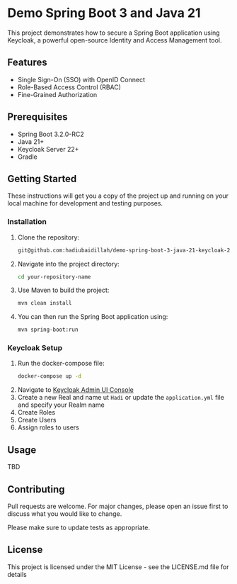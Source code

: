 # Demo Spring Boot 3 and Java 21

This project demonstrates how to secure a Spring Boot application using Keycloak, a powerful open-source Identity and Access Management tool.

## Features

- Single Sign-On (SSO) with OpenID Connect
- Role-Based Access Control (RBAC)
- Fine-Grained Authorization

## Prerequisites

- Spring Boot 3.2.0-RC2
- Java 21+
- Keycloak Server 22+
- Gradle

## Getting Started

These instructions will get you a copy of the project up and running on your local machine for development and testing purposes.

### Installation

1. Clone the repository:
    ```bash
    git@github.com:hadiubaidillah/demo-spring-boot-3-java-21-keycloak-22.git
    ```
2. Navigate into the project directory:
    ```bash
    cd your-repository-name
    ```
3. Use Maven to build the project:
    ```bash
    mvn clean install
    ```
4. You can then run the Spring Boot application using:
    ```bash
    mvn spring-boot:run
    ```

### Keycloak Setup

1. Run the docker-compose file:
    ```bash
    docker-compose up -d
    ```
2. Navigate to [Keycloak Admin UI Console](http://localhost:8080 "Keycloak Admin UI Console")
3. Create a new Real and name ut ```Hadi``` or update the ```application.yml``` file and specify your Realm name
4. Create Roles
5. Create Users
6. Assign roles to users

## Usage

TBD

## Contributing

Pull requests are welcome. For major changes, please open an issue first to discuss what you would like to change.

Please make sure to update tests as appropriate.

## License

This project is licensed under the MIT License - see the LICENSE.md file for details